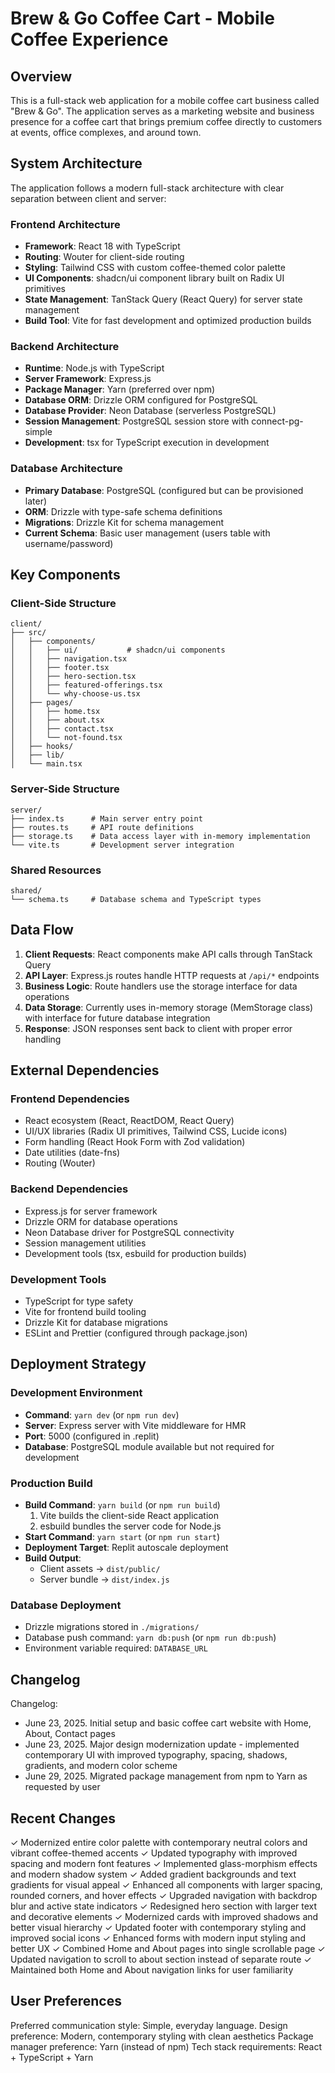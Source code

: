# Brew & Go Coffee Cart - Mobile Coffee Experience

## Overview

This is a full-stack web application for a mobile coffee cart business called "Brew & Go". The application serves as a marketing website and business presence for a coffee cart that brings premium coffee directly to customers at events, office complexes, and around town.

## System Architecture

The application follows a modern full-stack architecture with clear separation between client and server:

### Frontend Architecture
- **Framework**: React 18 with TypeScript
- **Routing**: Wouter for client-side routing
- **Styling**: Tailwind CSS with custom coffee-themed color palette
- **UI Components**: shadcn/ui component library built on Radix UI primitives
- **State Management**: TanStack Query (React Query) for server state management
- **Build Tool**: Vite for fast development and optimized production builds

### Backend Architecture
- **Runtime**: Node.js with TypeScript
- **Server Framework**: Express.js
- **Package Manager**: Yarn (preferred over npm)
- **Database ORM**: Drizzle ORM configured for PostgreSQL
- **Database Provider**: Neon Database (serverless PostgreSQL)
- **Session Management**: PostgreSQL session store with connect-pg-simple
- **Development**: tsx for TypeScript execution in development

### Database Architecture
- **Primary Database**: PostgreSQL (configured but can be provisioned later)
- **ORM**: Drizzle with type-safe schema definitions
- **Migrations**: Drizzle Kit for schema management
- **Current Schema**: Basic user management (users table with username/password)

## Key Components

### Client-Side Structure
```
client/
├── src/
│   ├── components/
│   │   ├── ui/           # shadcn/ui components
│   │   ├── navigation.tsx
│   │   ├── footer.tsx
│   │   ├── hero-section.tsx
│   │   ├── featured-offerings.tsx
│   │   └── why-choose-us.tsx
│   ├── pages/
│   │   ├── home.tsx
│   │   ├── about.tsx
│   │   ├── contact.tsx
│   │   └── not-found.tsx
│   ├── hooks/
│   ├── lib/
│   └── main.tsx
```

### Server-Side Structure
```
server/
├── index.ts      # Main server entry point
├── routes.ts     # API route definitions
├── storage.ts    # Data access layer with in-memory implementation
└── vite.ts       # Development server integration
```

### Shared Resources
```
shared/
└── schema.ts     # Database schema and TypeScript types
```

## Data Flow

1. **Client Requests**: React components make API calls through TanStack Query
2. **API Layer**: Express.js routes handle HTTP requests at `/api/*` endpoints
3. **Business Logic**: Route handlers use the storage interface for data operations
4. **Data Storage**: Currently uses in-memory storage (MemStorage class) with interface for future database integration
5. **Response**: JSON responses sent back to client with proper error handling

## External Dependencies

### Frontend Dependencies
- React ecosystem (React, ReactDOM, React Query)
- UI/UX libraries (Radix UI primitives, Tailwind CSS, Lucide icons)
- Form handling (React Hook Form with Zod validation)
- Date utilities (date-fns)
- Routing (Wouter)

### Backend Dependencies
- Express.js for server framework
- Drizzle ORM for database operations
- Neon Database driver for PostgreSQL connectivity
- Session management utilities
- Development tools (tsx, esbuild for production builds)

### Development Tools
- TypeScript for type safety
- Vite for frontend build tooling
- Drizzle Kit for database migrations
- ESLint and Prettier (configured through package.json)

## Deployment Strategy

### Development Environment
- **Command**: `yarn dev` (or `npm run dev`)
- **Server**: Express server with Vite middleware for HMR
- **Port**: 5000 (configured in .replit)
- **Database**: PostgreSQL module available but not required for development

### Production Build
- **Build Command**: `yarn build` (or `npm run build`)
  1. Vite builds the client-side React application
  2. esbuild bundles the server code for Node.js
- **Start Command**: `yarn start` (or `npm run start`)
- **Deployment Target**: Replit autoscale deployment
- **Build Output**: 
  - Client assets → `dist/public/`
  - Server bundle → `dist/index.js`

### Database Deployment
- Drizzle migrations stored in `./migrations/`
- Database push command: `yarn db:push` (or `npm run db:push`)
- Environment variable required: `DATABASE_URL`

## Changelog

Changelog:
- June 23, 2025. Initial setup and basic coffee cart website with Home, About, Contact pages
- June 23, 2025. Major design modernization update - implemented contemporary UI with improved typography, spacing, shadows, gradients, and modern color scheme
- June 29, 2025. Migrated package management from npm to Yarn as requested by user

## Recent Changes

✓ Modernized entire color palette with contemporary neutral colors and vibrant coffee-themed accents
✓ Updated typography with improved spacing and modern font features
✓ Implemented glass-morphism effects and modern shadow system
✓ Added gradient backgrounds and text gradients for visual appeal
✓ Enhanced all components with larger spacing, rounded corners, and hover effects
✓ Upgraded navigation with backdrop blur and active state indicators
✓ Redesigned hero section with larger text and decorative elements
✓ Modernized cards with improved shadows and better visual hierarchy
✓ Updated footer with contemporary styling and improved social icons
✓ Enhanced forms with modern input styling and better UX
✓ Combined Home and About pages into single scrollable page
✓ Updated navigation to scroll to about section instead of separate route
✓ Maintained both Home and About navigation links for user familiarity

## User Preferences

Preferred communication style: Simple, everyday language.
Design preference: Modern, contemporary styling with clean aesthetics
Package manager preference: Yarn (instead of npm)
Tech stack requirements: React + TypeScript + Yarn